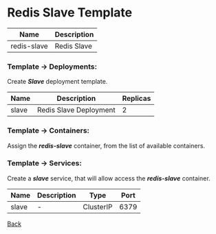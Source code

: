 # Redis Slave Template

| Name        | Description      |
|-------------|------------------|
| redis-slave | Redis Slave      |

### Template -> Deployments:

Create _**Slave**_ deployment template.

| Name  | Description            | Replicas |
|-------|------------------------|----------|
| slave | Redis Slave Deployment | 2        |

### Template -> Containers:

Assign the _**redis-slave**_ container, from the list of available containers.

### Template -> Services:

Create a _**slave**_ service, that will allow access the _**redis-slave**_ container.

| Name  | Description  | Type      | Port |
|-------|--------------|-----------|------|
| slave | -            | ClusterIP | 6379 |

[Back](https://github.com/dirigiblelabs/zeus/tree/master/zeus/WikiContent/examples/redis)
